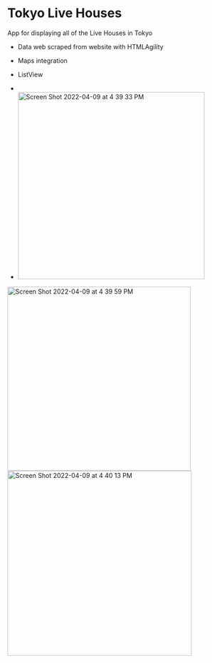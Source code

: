 # Tokyo Live Houses
 App for displaying all of the Live Houses in Tokyo

- Data web scraped from website with HTMLAgility

- Maps integration

- ListView
- 
- <img width="419" alt="Screen Shot 2022-04-09 at 4 39 33 PM" src="https://user-images.githubusercontent.com/100133514/162562077-c5875c32-319d-4aa1-b09c-8dcaaf0f76a1.png">



<img width="412" alt="Screen Shot 2022-04-09 at 4 39 59 PM" src="https://user-images.githubusercontent.com/100133514/162562041-57ed685f-cd2e-4070-9dea-c78c98e0df48.png">

<img width="414" alt="Screen Shot 2022-04-09 at 4 40 13 PM" src="https://user-images.githubusercontent.com/100133514/162562066-f5af5ff4-40c5-4859-baef-a727d7fc23ee.png">
